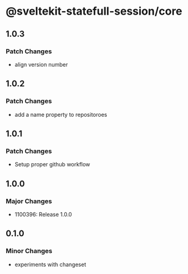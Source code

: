 # @sveltekit-statefull-session/core

## 1.0.3

### Patch Changes

- align version number

## 1.0.2

### Patch Changes

- add a name property to repositoroes

## 1.0.1

### Patch Changes

- Setup proper github workflow

## 1.0.0

### Major Changes

- 1100396: Release 1.0.0

## 0.1.0

### Minor Changes

- experiments with changeset

